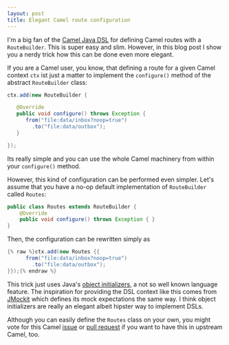 ```yaml
---
layout: post
title: Elegant Camel route configuration
---
```

I'm a big fan of the [Camel Java DSL][camel-java-dsl] for defining Camel routes with a `RouteBuilder`. This is super easy and slim. However, in this blog post I show you a nerdy trick how this can be done even more elegant.
<!-- more -->

<!--
<img src="../images/camel-logo.png" style="margin-top: 0px; margin-left: 40px; float: right"/>
-->

If you are a Camel user, you know, that defining a route for a given Camel context `ctx` ist just a matter to implement the `configure()` method of the abstract `RouteBuilder` class:

```java
ctx.add(new RouteBuilder {

   @Override
   public void configure() throws Exception {
      from("file:data/inbox?noop=true")
        .to("file:data/outbox");
   }

});
```

Its really simple and you can use the whole Camel machinery from within your `configure()` method.

However, this kind of configuration can be performed even simpler. Let's assume that you have a no-op default implementation of `RouteBuilder` called `Routes`:

```java
public class Routes extends RouteBuilder {
    @Override
    public void configure() throws Exception { }
}
```

Then, the configuration can be rewritten simply as

```java
{% raw %}ctx.add(new Routes {{
      from("file:data/inbox?noop=true")
        .to("file:data/outbox");
}});{% endraw %}
```

This trick just uses Java's [object initializers][object-initializers], a not so well known language feature. The inspiration for providing the DSL context like this comes from [JMockit][jmockit] which defines its mock expectations the same way. I think object initializers are really an elegant albeit hipster way to implement DSLs.

Although you can easily define the `Routes` class on your own, you might vote for this Camel [issue][jira] or [pull request][pr] if you want to have this in upstream Camel, too.

[camel-java-dsl]: https://camel.apache.org/java-dsl.html
[jira]: https://issues.apache.org/jira/browse/CAMEL-12608
[pr]: https://github.com/apache/camel/pull/2401
[object-initializers]: https://docs.oracle.com/javase/tutorial/java/javaOO/initial.html
[jmockit]: https://jmockit.github.io/tutorial/Mocking.html#expectation
